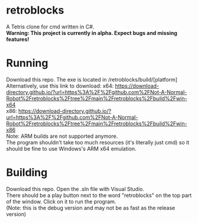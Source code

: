 # retroblocks
 A Tetris clone for cmd written in C#.  
**Warning: This project is currently in alpha. Expect bugs and missing features!**

# Running
Download this repo. The exe is located in /retroblocks/build/[platform]  
Alternatively, use this link to download:
x64: https://download-directory.github.io/?url=https%3A%2F%2Fgithub.com%2FNot-A-Normal-Robot%2Fretroblocks%2Ftree%2Fmain%2Fretroblocks%2Fbuild%2Fwin-x64  
x86: https://download-directory.github.io/?url=https%3A%2F%2Fgithub.com%2FNot-A-Normal-Robot%2Fretroblocks%2Ftree%2Fmain%2Fretroblocks%2Fbuild%2Fwin-x86  
Note: ARM builds are not supported anymore.  
The program shouldn't take too much resources (it's literally just cmd) so it should be fine to use Windows's ARM x64 emulation.

# Building
Download this repo. Open the .sln file with Visual Studio.  
There should be a play button next to the word "retroblocks" on the top part of the window. Click on it to run the program.  
(Note: this is the debug version and may not be as fast as the release version)